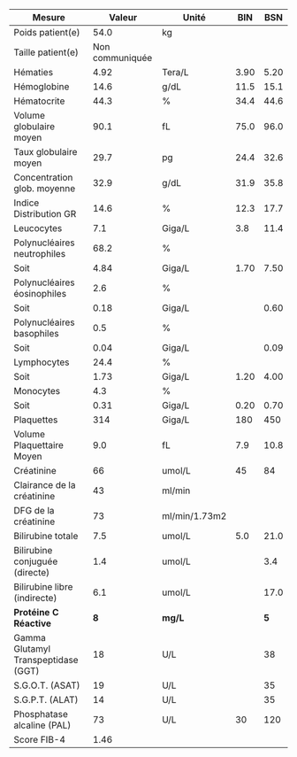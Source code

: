 |               Mesure              |     Valeur    |    Unité    | BIN| BSN |
|-----------------------------------|---------------|-------------|----|-----|
|          Poids patient(e)         |      54.0     |      kg     |    |     |
|         Taille patient(e)         |Non communiquée|             |    |     |
|              Hématies             |      4.92     |    Tera/L   |3.90| 5.20|
|            Hémoglobine            |      14.6     |     g/dL    |11.5| 15.1|
|            Hématocrite            |      44.3     |      %      |34.4| 44.6|
|      Volume globulaire moyen      |      90.1     |      fL     |75.0| 96.0|
|       Taux globulaire moyen       |      29.7     |      pg     |24.4| 32.6|
|    Concentration glob. moyenne    |      32.9     |     g/dL    |31.9| 35.8|
|       Indice Distribution GR      |      14.6     |      %      |12.3| 17.7|
|             Leucocytes            |      7.1      |    Giga/L   | 3.8| 11.4|
|    Polynucléaires neutrophiles    |      68.2     |      %      |    |     |
|                Soit               |      4.84     |    Giga/L   |1.70| 7.50|
|    Polynucléaires éosinophiles    |      2.6      |      %      |    |     |
|                Soit               |      0.18     |    Giga/L   |    | 0.60|
|     Polynucléaires basophiles     |      0.5      |      %      |    |     |
|                Soit               |      0.04     |    Giga/L   |    | 0.09|
|            Lymphocytes            |      24.4     |      %      |    |     |
|                Soit               |      1.73     |    Giga/L   |1.20| 4.00|
|             Monocytes             |      4.3      |      %      |    |     |
|                Soit               |      0.31     |    Giga/L   |0.20| 0.70|
|             Plaquettes            |      314      |    Giga/L   | 180| 450 |
|     Volume Plaquettaire Moyen     |      9.0      |      fL     | 7.9| 10.8|
|             Créatinine            |       66      |    umol/L   | 45 |  84 |
|     Clairance de la créatinine    |       43      |    ml/min   |    |     |
|        DFG de la créatinine       |       73      |ml/min/1.73m2|    |     |
|         Bilirubine totale         |      7.5      |    umol/L   | 5.0| 21.0|
|   Bilirubine conjuguée (directe)  |      1.4      |    umol/L   |    | 3.4 |
|    Bilirubine libre (indirecte)   |      6.1      |    umol/L   |    | 17.0|
|      **Protéine C Réactive**      |     **8**     |   **mg/L**  |    |**5**|
|Gamma Glutamyl Transpeptidase (GGT)|       18      |     U/L     |    |  38 |
|          S.G.O.T. (ASAT)          |       19      |     U/L     |    |  35 |
|          S.G.P.T. (ALAT)          |       14      |     U/L     |    |  35 |
|     Phosphatase alcaline (PAL)    |       73      |     U/L     | 30 | 120 |
|            Score FIB-4            |      1.46     |             |    |     |